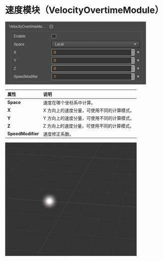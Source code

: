 # 速度模块（VelocityOvertimeModule）

![](particle-system/velocity_module.png)

| 属性 | 说明 |
| :--- | :--- |
| **Space** | 速度在哪个坐标系中计算。 |
| **X** | X 方向上的速度分量，可使用不同的计算模式。 |
| **Y** | Y 方向上的速度分量，可使用不同的计算模式。|
| **Z** | Z 方向上的速度分量，可使用不同的计算模式。|
| **SpeedModifier** | 速度修正系数。 |

![](particle-system/velocity_overtime.gif)
